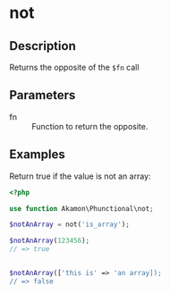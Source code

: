 # not

## Description
Returns the opposite of the `$fn` call

## Parameters

<dl>
  <dt>fn</dt>
  <dd>Function to return the opposite.</dd>
</dl>

## Examples

Return true if the value is not an array:
```php
<?php

use function Akamon\Phunctional\not;

$notAnArray = not('is_array');

$notAnArray(123456);            
// => true


$notAnArray(['this is' => 'an array]);            
// => false
```
